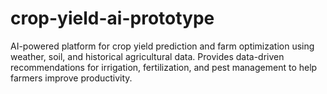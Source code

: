 # crop-yield-ai-prototype
AI-powered platform for crop yield prediction and farm optimization using weather, soil, and historical agricultural data. Provides data-driven recommendations for irrigation, fertilization, and pest management to help farmers improve productivity.
